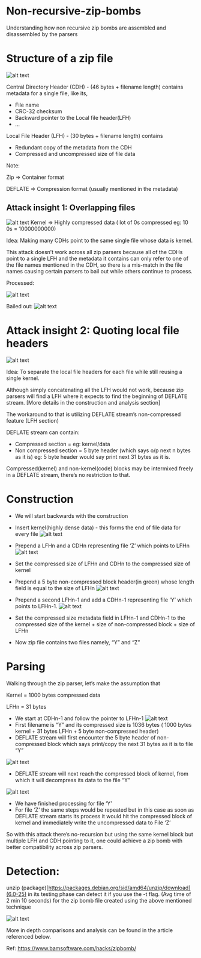 # Non-recursive-zip-bombs
Understanding how non recursive zip bombs are assembled and disassembled by the parsers

# Structure of a zip file
![alt text](Images/1.png)
 

Central Directory Header (CDH) - (46 bytes + filename length) contains metadata for a single file, like its,

- File name
- CRC-32 checksum
- Backward pointer to the Local file header(LFH)
- ...
 

Local File Header (LFH) - (30 bytes + filename length) contains 

- Redundant copy of the metadata from the CDH
- Compressed and uncompressed size of file data
 

Note:

Zip => Container format

DEFLATE => Compression format (usually mentioned in the metadata)

 

## Attack insight 1: Overlapping files 
![alt text](Images/2.png)
Kernel => Highly compressed data ( lot of 0s compressed eg: 10 0s = 10000000000)

 

Idea: Making many CDHs point to the same single file whose data is kernel.

This attack doesn’t work across all zip parsers because all of the CDHs point to a single LFH and the metadata it contains can only refer to one of the file names mentioned in the CDH, so there is a mis-match in the file names causing certain parsers to bail out while others continue to process.

Processed:

![alt text](Images/3.png)


Bailed out:
![alt text](Images/4.png)


# Attack insight 2: Quoting local file headers
![alt text](Images/5.png)

Idea: To separate the local file headers for each file while still reusing a single kernel.

Although simply concatenating all the LFH would not work, because zip parsers will find a LFH where it expects to find the beginning of DEFLATE stream. [More details in the construction and analysis section]

The workaround to that is utilizing DEFLATE stream’s non-compressed feature (LFH section)

 

DEFLATE stream can contain:

- Compressed section = eg: kernel/data
- Non compressed section = 5 byte header (which says o/p next n bytes as it is) eg: 5 byte header would say print next 31 bytes as it is.
 

Compressed(kernel) and non-kernel(code) blocks may be intermixed freely in a DEFLATE stream, there’s no restriction to that.

 

# Construction
- We will start backwards with the construction
- Insert kernel(highly dense data) - this forms the end of file data for every file
![alt text](Images/6.png)

- Prepend a LFHn and a CDHn representing file ‘Z’ which points to LFHn
![alt text](Images/7.png)

- Set the compressed size of LFHn and CDHn to the compressed size of kernel
- Prepend a 5 byte non-compressed block header(in green) whose length field is equal to the size of LFHn
![alt text](Images/8.png)

- Prepend a second LFHn-1 and add a CDHn-1 representing file ‘Y’ which points to LFHn-1.
![alt text](Images/9.png)

- Set the compressed size metadata field in LFHn-1 and CDHn-1 to the compressed size of the kernel + size of non-compressed block + size of LFHn 
- Now zip file contains two files namely, “Y” and “Z”
 

 

 

# Parsing
Walking through the zip parser, let’s make the assumption that

Kernel = 1000 bytes compressed data

LFHn  = 31 bytes

 

- We start at CDHn-1 and follow the pointer to LFHn-1
![alt text](Images/10.png)
- First filename is “Y” and its compressed size is 1036 bytes ( 1000 bytes kernel + 31 bytes LFHn + 5 byte non-compressed header)
- DEFLATE stream will first encounter the 5 byte header of non-compressed block which says print/copy the next 31 bytes as it is to file “Y”

![alt text](Images/11.png)

- DEFLATE stream will next reach the compressed block of kernel, from which it will decompress its data to the file “Y”

![alt text](Images/12.png)
- We have finished processing for file ‘Y’
- For file ‘Z’ the same steps would be repeated but in this case as soon as DEFLATE stream starts its process it would hit the compressed block of kernel and immediately write the uncompressed data to File ‘Z’
 

So with this attack there’s no-recursion but using the same kernel block but multiple LFH and CDH pointing to it, one could achieve a zip bomb with better compatibility across zip parsers.

# Detection:
unzip (package)[https://packages.debian.org/sid/amd64/unzip/download](6.0-25) in its testing phase can detect it if you use the -t flag. (Avg time of 2 min 10 seconds) for the zip bomb file created using the above mentioned technique

![alt text](Images/13.png)


 

More in depth comparisons and analysis can be found in the article referenced below.

Ref: https://www.bamsoftware.com/hacks/zipbomb/
